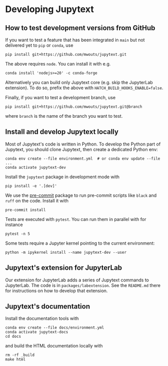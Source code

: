 # Developing Jupytext

## How to test development versions from GitHub

If you want to test a feature that has been integrated in `main` but not delivered yet to `pip` or `conda`, use
```
pip install git+https://github.com/mwouts/jupytext.git
```

The above requires `node`. You can install it with e.g.
```
conda install 'nodejs>=20' -c conda-forge
```

Alternatively you can build only Jupytext core (e.g. skip the JupyterLab extension). To do so, prefix the
above with `HATCH_BUILD_HOOKS_ENABLE=false`.

Finally, if you want to test a development branch, use
```
pip install git+https://github.com/mwouts/jupytext.git@branch
```
where `branch` is the name of the branch you want to test.

## Install and develop Jupytext locally

Most of Jupytext's code is written in Python. To develop the Python part of Jupytext, you should clone Jupytext, then create a dedicated Python env:
```
conda env create --file environment.yml  # or conda env update --file ...
conda activate jupytext-dev
```

Install the `jupytext` package in development mode with
```
pip install -e '.[dev]'
```

We use the [pre-commit](https://pre-commit.com) package to run pre-commit scripts like `black` and `ruff` on the code.
Install it with
```
pre-commit install
```

Tests are executed with `pytest`. You can run them in parallel with for instance
```
pytest -n 5
```

Some tests require a Jupyter kernel pointing to the current environment:
```
python -m ipykernel install --name jupytext-dev --user
```

## Jupytext's extension for JupyterLab

Our extension for JupyterLab adds a series of Jupytext commands to JupyterLab. The code is in `packages/labextension`. See the `README.md` there for instructions on how to develop that extension.

## Jupytext's documentation

Install the documentation tools with
```
conda env create --file docs/environment.yml
conda activate jupytext-docs
cd docs
```
and build the HTML documentation locally with
```
rm -rf _build
make html
```
